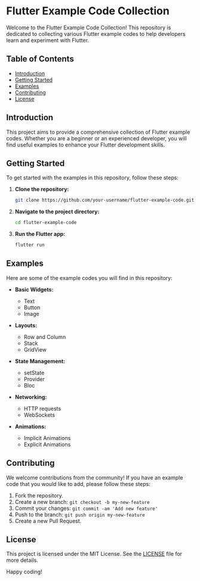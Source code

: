# Flutter Example Code Collection

Welcome to the Flutter Example Code Collection! This repository is dedicated to collecting various Flutter example codes to help developers learn and experiment with Flutter.

## Table of Contents

- [Introduction](#introduction)
- [Getting Started](#getting-started)
- [Examples](#examples)
- [Contributing](#contributing)
- [License](#license)

## Introduction

This project aims to provide a comprehensive collection of Flutter example codes. Whether you are a beginner or an experienced developer, you will find useful examples to enhance your Flutter development skills.

## Getting Started

To get started with the examples in this repository, follow these steps:

1. **Clone the repository:**
    ```bash
    git clone https://github.com/your-username/flutter-example-code.git
    ```
2. **Navigate to the project directory:**
    ```bash
    cd flutter-example-code
    ```
3. **Run the Flutter app:**
    ```bash
    flutter run
    ```

## Examples

Here are some of the example codes you will find in this repository:

- **Basic Widgets:**
  - Text
  - Button
  - Image

- **Layouts:**
  - Row and Column
  - Stack
  - GridView

- **State Management:**
  - setState
  - Provider
  - Bloc

- **Networking:**
  - HTTP requests
  - WebSockets

- **Animations:**
  - Implicit Animations
  - Explicit Animations

## Contributing

We welcome contributions from the community! If you have an example code that you would like to add, please follow these steps:

1. Fork the repository.
2. Create a new branch: `git checkout -b my-new-feature`
3. Commit your changes: `git commit -am 'Add new feature'`
4. Push to the branch: `git push origin my-new-feature`
5. Create a new Pull Request.

## License

This project is licensed under the MIT License. See the [LICENSE](LICENSE) file for more details.

Happy coding!